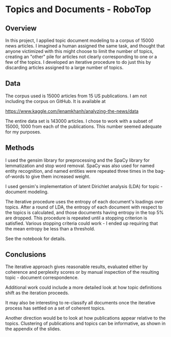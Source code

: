 # Topics and Documents - RoboTop

## Overview

In this project, I applied topic document modeling to a corpus of 15000 news articles.  I imagined a human assigned the same task, and thought that anyone victimized with this might choose to limit the number of topics, creating an "other" pile for  articles not clearly corresponding to one or a few of the topics.  I developed an iterative procedure to do just this by discarding articles assigned to a large number of topics.  

## Data

The corpus used is 15000 articles from 15 US publications.  I am not including the corpus on GitHub.  It is available at

https://www.kaggle.com/lenamkhanh/analyzing-the-news/data

The entire data set is 143000 articles.  I chose to work with a subset of 15000, 1000 from each of the publications. This number seemed adequate for my purposes.

## Methods

I used the gensim library for preprocessing and the SpaCy library for lemmatization and stop word removal.  SpaCy was also used for named entity recognition, and named entities were repeated three times in the bag-of-words to give them increased weight.  

I used gensim's implementation of latent Dirichlet analysis (LDA) for topic - document modeling.

The iterative procedure uses the entropy of each document's loadings over topics.  After a round of LDA, the entropy of each document with respect to the topics is calculated, and those documents having entropy in the top 5% are dropped.  This procedure is repeated until a stopping criterion is satisfied.  Various stopping criteria could work - I ended up requiring that the mean entropy be less than a threshold.

See the notebook for details.


## Conclusions

The iterative approach gives reasonable results, evaluated either by coherence and perplexity scores or by manual inspection of the resulting topic - document correspondence.

Additional work could include a more detailed look at how topic definitions shift as the iteration proceeds.

It may also be interesting to re-classify all documents once the iterative process has settled on a set of coherent topics.

Another direction would be to look at how publications appear relative to the topics.  Clustering of publications and topics can be informative, as shown in the appendix of the slides.



